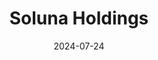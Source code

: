 ---  
layout: startup_page  
title: "Soluna Holdings"  
id: "solunacomputing.com"  
permalink: "/solunaholdingssolunacomputing.com07242024/"  
website: "https://solunacomputing.com/"  
funding_round: "Growth Round"  
funding_amount: "$30M"  
investors: "Spring Lane Capital"  
about: "Soluna Holdings, Inc. designs, develops, and operates green data centers for intensive computing applications, including Bitcoin mining and AI. Their data centers are strategically located near renewable energy sources to support sustainable computing solutions. Soluna aims to make renewable energy a global superpower by leveraging computing."  
markets: "Bitcoin Mining, AI, Renewable Energy, IT System Data Services, high performance computing, data center, crypto mining, bitcoin, cryptocurrency, clean energy, curtailment, energy storage solutions, power, machine learning, artificial intelligence, cloud computing"  
hq: "New York, New York, United States"  
founded_year: "2018"  
linkedin: "https://www.linkedin.com/company/solunaholdings"  
twitter: "https://twitter.com/SolunaHoldings"  
instagram: ""  
facebook: ""  
crunchbase: ""  
pitchbook: "https://pitchbook.com/profiles/company/41195-08"  

date_display: "24-Jul-2024"  
date: "2024-07-24"

# SEO Optimization  
meta_title: "Soluna Holdings - Growth Round Funding ($30M)"  
meta_description: "Soluna Holdings, Soluna Holdings, Inc. designs, develops, and operates green data centers for intensive computing applications, including Bitcoin mining and AI. Their ..."  
meta_keywords: "Soluna Holdings, Bitcoin Mining, AI, Renewable Energy, IT System Data Services, high performance computing, data center, crypto mining, bitcoin, cryptocurrency, clean energy, curtailment, energy storage solutions, power, machine learning, artificial intelligence, cloud computing, Growth Round funding"  
canonical_url: "https://startup.projectstartups.com/solunaholdingssolunacomputing.com07242024/"  
---